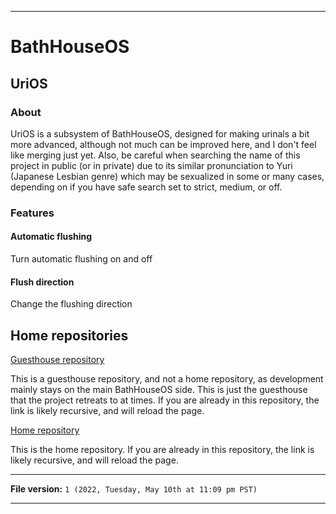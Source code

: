 
***

# BathHouseOS

## UriOS

### About

UriOS is a subsystem of BathHouseOS, designed for making urinals a bit more advanced, although not much can be improved here, and I don't feel like merging just yet. Also, be careful when searching the name of this project in public (or in private) due to its similar pronunciation to Yuri (Japanese Lesbian genre) which may be sexualized in some or many cases, depending on if you have safe search set to strict, medium, or off.

### Features

#### Automatic flushing

Turn automatic flushing on and off

#### Flush direction

Change the flushing direction

## Home repositories

[Guesthouse repository](https://github.com/seanpm2001/UriOS/)

This is a guesthouse repository, and not a home repository, as development mainly stays on the main BathHouseOS side. This is just the guesthouse that the project retreats to at times. If you are already in this repository, the link is likely recursive, and will reload the page.

[Home repository](https://github.com/seanpm2001/BathHouseOS/tree/BathHouseOS_Main-dev/UriOS/)

This is the home repository. If you are already in this repository, the link is likely recursive, and will reload the page.

***

**File version:** `1 (2022, Tuesday, May 10th at 11:09 pm PST)`

***
